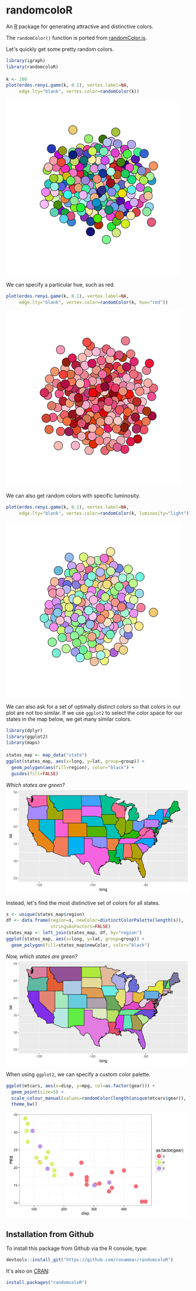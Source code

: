 # randomcoloR

An [R](https://www.r-project.org/) package for generating attractive and distinctive colors.

The `randomColor()` function is ported from [randomColor.js](https://github.com/davidmerfield/randomColor).

Let's quickly get some pretty random colors.
```r
library(igraph)
library(randomcoloR)

k <- 200
plot(erdos.renyi.game(k, 0.1), vertex.label=NA,
     edge.lty="blank", vertex.color=randomColor(k))
```
![](readme_demo/graph1.png)

We can specify a particular hue, such as red.
```r
plot(erdos.renyi.game(k, 0.1), vertex.label=NA,
     edge.lty="blank", vertex.color=randomColor(k, hue="red"))
```
![](readme_demo/graph2.png)

We can also get random colors with specific luminosity.
```r
plot(erdos.renyi.game(k, 0.1), vertex.label=NA,
     edge.lty="blank", vertex.color=randomColor(k, luminosity="light"))
```
![](readme_demo/graph3.png)

We can also ask for a set of optimally distinct colors so that colors in our plot are not too similar.
If we use `ggplot2` to select the color space for our states in the map below, we get many similar colors.
```r
library(dplyr)
library(ggplot2)
library(maps)

states_map <- map_data("state")
ggplot(states_map, aes(x=long, y=lat, group=group)) +
  geom_polygon(aes(fill=region), color="black") +
  guides(fill=FALSE)
```
*Which states are green?*
![](readme_demo/map1.png)

Instead, let's find the most distinctive set of colors for all states.
```r
s <- unique(states_map$region)
df <- data.frame(region=s, newColor=distinctColorPalette(length(s)),
                 stringsAsFactors=FALSE)
states_map <- left_join(states_map, df, by="region")
ggplot(states_map, aes(x=long, y=lat, group=group)) +
  geom_polygon(fill=states_map$newColor, color="black")
```
*Now, which states are green?*
![](readme_demo/map2.png)

When using `ggplot2`, we can specify a custom color palette.
```r
ggplot(mtcars, aes(x=disp, y=mpg, col=as.factor(gear))) +
  geom_point(size=5) +
  scale_colour_manual(values=randomColor(length(unique(mtcars$gear)), luminosity="light")) +
  theme_bw()
```
![](readme_demo/mtcars_custom_palette.png)


## Installation from Github

To install this package from Github via the R console, type:
```r
devtools::install_git("https://github.com/ronammar/randomcoloR")
```
It's also on [CRAN](https://cran.r-project.org/web/packages/randomcoloR/):
```r
install.packages("randomcoloR")
```
